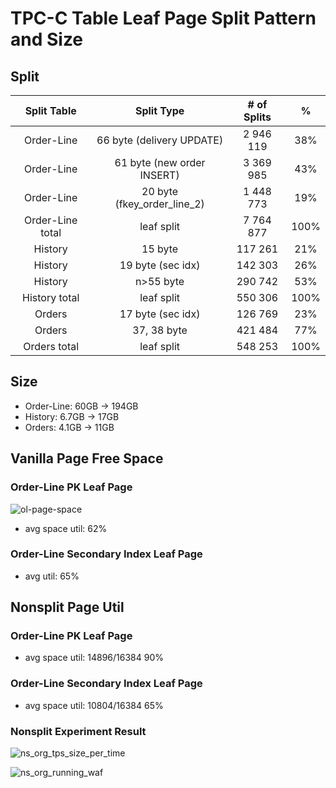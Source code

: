 # TPC-C Table Leaf Page Split Pattern and Size

## Split #
| Split Table |Split Type | # of Splits | %|
|:----------:|:-------------:|:-------------:|:-------------:|
|Order-Line |66 byte (delivery UPDATE)| 2 946 119 | 38% | 
|Order-Line |61 byte (new order INSERT)|3 369 985 | 43% | 
|Order-Line |20 byte (fkey_order_line_2)| 1 448 773 | 19% |
|Order-Line total|leaf split|7 764 877|100% |
|History| 15 byte|  117 261| 21% | 
|History| 19 byte (sec idx)| 142 303| 26%|
|History| n>55 byte| 290 742|53%|
|History total|leaf split|550 306|100% |
|Orders| 17 byte (sec idx)| 126 769| 23%| 
|Orders| 37, 38 byte| 421 484|77%|
|Orders total|leaf split|548 253|100% |

## Size
- Order-Line: 60GB -> 194GB
- History: 6.7GB -> 17GB
- Orders: 4.1GB -> 11GB

## Vanilla Page Free Space

### Order-Line PK Leaf Page
![ol-page-space](https://user-images.githubusercontent.com/55489991/126852515-fb80c77d-8aaa-4b47-ab3c-00eeb478ff15.png)
- avg space util: 62%

### Order-Line Secondary Index Leaf Page
- avg util: 65%


## Nonsplit Page Util

### Order-Line PK Leaf Page
- avg space util: 14896/16384 90%

### Order-Line Secondary Index Leaf Page
- avg space util: 10804/16384 65%

### Nonsplit Experiment Result

![ns_org_tps_size_per_time](https://user-images.githubusercontent.com/55489991/127618717-99438b22-cc3b-4e53-9611-365587a1bb9f.png)

![ns_org_running_waf](https://user-images.githubusercontent.com/55489991/127618740-088674e4-8300-4664-bc29-4d9af9f18876.png)


